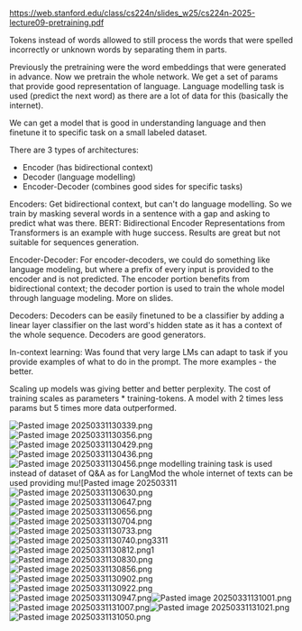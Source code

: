 https://web.stanford.edu/class/cs224n/slides_w25/cs224n-2025-lecture09-pretraining.pdf

Tokens instead of words allowed to still process the words that were spelled incorrectly or unknown words by separating them in parts.

Previously the pretraining were the word embeddings that were generated in advance. Now we pretrain the whole network. We get a set of params that provide good representation of language. Language modelling task is used (predict the next word) as there are a lot of data for this (basically the internet).

We can get a model that is good in understanding language and then finetune it to specific task on a small labeled dataset.

There are 3 types of architectures:
- Encoder (has bidirectional context)
- Decoder (language modelling)
- Encoder-Decoder (combines good sides for specific tasks)

Encoders:
Get bidirectional context, but can't do language modelling. So we train by masking several words in a sentence with a gap and asking to predict what was there.
BERT: Bidirectional Encoder Representations from Transformers is an example with huge success.
Results are great but not suitable for sequences generation.

Encoder-Decoder:
For encoder-decoders, we could do something like language modeling, but where a prefix of every input is provided to the encoder and is not predicted. The encoder portion benefits from bidirectional context; the decoder portion is used to train the whole model through language modeling. More on slides.

Decoders:
Decoders can be easily finetuned to be a classifier by adding a linear layer classifier on the last word's hidden state as it has a context of the whole sequence. Decoders are good generators.

In-context learning:
Was found that very large LMs can adapt to task if you provide examples of what to do in the prompt. The more examples - the better.

Scaling up models was giving better and better perplexity. The cost of training scales as parameters * training-tokens. A model with 2 times less params but 5 times more data outperformed.

![Pasted image 20250331130339.png](ml_interview_prep_notes/Interview_prep/DL/attachments/9ad6ef15ee03c9d91f26ebdeebdd92fe.png)![Pasted image 20250331130356.png](../../../DL/attachments/99741c6e5b1ba5d92347e394cc1839fa.png)![Pasted image 20250331130429.png](ml_interview_prep_notes/Interview_prep/DL/attachments/6f28931a9745cfc8edb42db8cafef057.png)![Pasted image 20250331130436.png](../../../DL/attachments/4932592e52ac3ef82beb0dcf6984072d.png)![Pasted image 20250331130456.png](ml_interview_prep_notes/Interview_prep/DL/attachments/a1aa480b65b331339e92efe60aa00113.png)e modelling training task is used instead of dataset of Q&A as for LangMod the whole internet of texts can be used providing mu![Pasted image 202503311![Pasted image 20250331130630.png](../../../DL/attachments/7b0eba98b5259fcec7049d14f8b6f991.png)![Pasted image 20250331130647.png](ml_interview_prep_notes/Interview_prep/DL/attachments/411421fc0b4fb0fc18933bddeaa79de9.png)![Pasted image 20250331130656.png](../../../DL/attachments/03dff0243e3968a4d2982c59f1a20072.png)![Pasted image 20250331130704.png](ml_interview_prep_notes/Interview_prep/DL/attachments/d3aefe9b18744f315c5473fbc37fbf57.png)![Pasted image 20250331130733.png](../../../DL/attachments/5c4bb0d8fabcbd9390cea0cbaaa9849e.png)![Pasted image 20250331130740.png](ml_interview_prep_notes/Interview_prep/DL/attachments/ebf9aaf19de7de0da32b809b5adb0a46.png)3311![Pasted image 20250331130812.png](../../../DL/attachments/348f411e613ba5c0741221ca03ed0628.png)1![Pasted image 20250331130830.png](ml_interview_prep_notes/Interview_prep/DL/attachments/fb4a937607b8ccbcf1a435f99587f463.png)![Pasted image 20250331130856.png](../../../DL/attachments/ec5c0fd63c8c9a8cb3b70c4fbe8b7e8d.png)![Pasted image 20250331130902.png](ml_interview_prep_notes/Interview_prep/DL/attachments/076de8be582b8193590a952ad1dc8e76.png)![Pasted image 20250331130922.png](../../../DL/attachments/aa64cfa2441cef34f6ef9d2a4280cc0f.png)![Pasted image 20250331130947.png](ml_interview_prep_notes/Interview_prep/DL/attachments/e346b6a5acbf7d16d26999bcb8944322.png)![Pasted image 20250331131001.png](../../../DL/attachments/d46fd646e575cbca2a1a807f8ef0cd34.png)![Pasted image 20250331131007.png](ml_interview_prep_notes/Interview_prep/DL/attachments/e517a94a2fc22a2718ec5eb2afb68000.png)![Pasted image 20250331131021.png](../../../DL/attachments/7e36b1e917209008d9748e7fc42310e7.png)![Pasted image 20250331131050.png](ml_interview_prep_notes/Interview_prep/DL/attachments/2adf4923de9c79047a1831ba27bdab10.png)